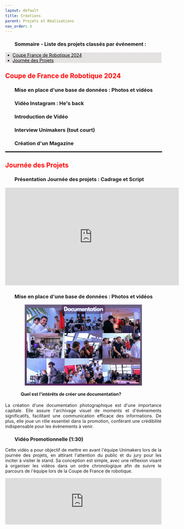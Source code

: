 ```yaml
---
layout: default
title: Créations
parent: Projets et Réalisations
nav_order: 3
---
```


<h3 style="margin-left: 30px;">Sommaire - Liste des projets classés par événement :</h3>

<nav style="background-color: #E5E2E2;">
    <ul>
        <li><a href="#section1" style="color: black;">Coupe France de Robotique 2024</a></li>
        <li><a href="#section2" style="color: black;">Journée des Projets</a></li>
    </ul>
</nav>

<h2 id="section1" style="color: red;"><strong>Coupe de France de Robotique 2024</strong></h2>

<h3 style="margin-left: 30px;">Mise en place d'une base de données : Photos et vidéos </h3>

<h3 style="margin-left: 30px;">Vidéo Instagram : He's back </h3>

<h3 style="margin-left: 30px;">Introduction de Vidéo </h3>

<h3 style="margin-left: 30px;">Interview Unimakers (tout court) </h3>

<h3 style="margin-left: 30px;">Création d'un Magazine</h3>

<hr style="border: 1px solid black; width: 100%; margin: 0 auto;">

<h2 id="section2" style="color: red;"><strong>Journée des Projets</strong></h2>

<h3 style="margin-left: 30px;">Présentation Journée des projets : Cadrage et Script </h3>

<div style="text-align: center;">
  <iframe width="560" height="315" src="https://www.youtube.com/embed/UPZuvqIs5k4" title="YouTube video player" frameborder="0" allow="accelerometer; autoplay; clipboard-write; encrypted-media; gyroscope; picture-in-picture" allowfullscreen></iframe>
</div>

<h3 style="margin-left: 30px;">Mise en place d'une base de données : Photos et vidéos </h3>

<img src="./../images/documentation.png" alt="6 photos prises journée des projets" style="max-width: 75%; display: block; margin: 0 auto;">

<h4 style="margin-left: 50px;"><strong>Quel est l'intérêts de créer une documentation?</strong></h4>

<p align="justify">La création d'une documentation photographique est d'une importance capitale. Elle assure l'archivage visuel de moments et d'événements significatifs, facilitant une communication efficace des informations. De plus, elle joue un rôle essentiel dans la promotion, conférant une crédibilité indispensable pour les événements à venir.</p>

<h3 style="margin-left: 30px;">Vidéo Promotionnelle (1:30) </h3>

<p align="justify">Cette vidéo a pour objectif de mettre en avant l'équipe Unimakers lors de la journée des projets, en attirant l'attention du public et du jury pour les inciter à visiter le stand. Sa conception est simple, avec une réflexion visant à organiser les vidéos dans un ordre chronologique afin de suivre le parcours de l'équipe lors de la Coupe de France de robotique.<p>

<div style="text-align: center;">
  <iframe width="100%" height="auto" style="max-width: 800px; width: 100%; height: auto;" src="https://www.youtube.com/embed/7D-iiri6Bs4" title="YouTube video player" frameborder="0" allow="accelerometer; autoplay; clipboard-write; encrypted-media; gyroscope; picture-in-picture" allowfullscreen></iframe>
</div>

